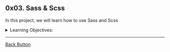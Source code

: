 ## 0x03. Sass & Scss

<p> In this project, we will learn how to use Sass and Scss</p>
<details>
<summary>Learning Objectives: </summary>
<br>

- What Sass means
- How to write Sass & Scss file
- What is the difference between Sass and Scss
- What is the Sass preprocessing
- How to declare a variable
- How to use nested definition
- How to import a Sass file
- How to use mixins
- How to declare extend/inheritance styles
- How to manipulate operators


</details>

---

[Back Button](https://github.com/FatChicken277/holbertonschool-web_front_end)
